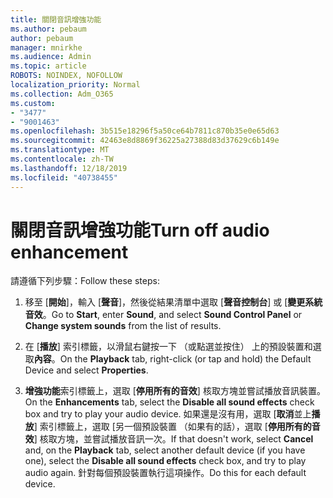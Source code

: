 ```yaml
---
title: 關閉音訊增強功能
ms.author: pebaum
author: pebaum
manager: mnirkhe
ms.audience: Admin
ms.topic: article
ROBOTS: NOINDEX, NOFOLLOW
localization_priority: Normal
ms.collection: Adm_O365
ms.custom:
- "3477"
- "9001463"
ms.openlocfilehash: 3b515e18296f5a50ce64b7811c870b35e0e65d63
ms.sourcegitcommit: 42463e8d8869f36225a27388d83d37629c6b149e
ms.translationtype: MT
ms.contentlocale: zh-TW
ms.lasthandoff: 12/18/2019
ms.locfileid: "40738455"
---
```

# <a name="turn-off-audio-enhancement"></a><span data-ttu-id="4061e-102">關閉音訊增強功能</span><span class="sxs-lookup"><span data-stu-id="4061e-102">Turn off audio enhancement</span></span>

<span data-ttu-id="4061e-103">請遵循下列步驟：</span><span class="sxs-lookup"><span data-stu-id="4061e-103">Follow these steps:</span></span>

1. <span data-ttu-id="4061e-104">移至 [**開始**]，輸入 [**聲音**]，然後從結果清單中選取 [**聲音控制台**] 或 [**變更系統音效**。</span><span class="sxs-lookup"><span data-stu-id="4061e-104">Go to **Start**, enter **Sound**, and select **Sound Control Panel** or **Change system sounds** from the list of results.</span></span>

2. <span data-ttu-id="4061e-105">在 [**播放**] 索引標籤，以滑鼠右鍵按一下 （或點選並按住） 上的預設裝置和選取**內容**。</span><span class="sxs-lookup"><span data-stu-id="4061e-105">On the **Playback** tab, right-click (or tap and hold) the Default Device and select **Properties**.</span></span>

3. <span data-ttu-id="4061e-106">**增強功能**索引標籤上，選取 [**停用所有的音效**] 核取方塊並嘗試播放音訊裝置。</span><span class="sxs-lookup"><span data-stu-id="4061e-106">On the **Enhancements** tab, select the **Disable all sound effects** check box and try to play your audio device.</span></span> <span data-ttu-id="4061e-107">如果還是沒有用，選取 [**取消**並上**播放**] 索引標籤上，選取 [另一個預設裝置 （如果有的話），選取 [**停用所有的音效**] 核取方塊，並嘗試播放音訊一次。</span><span class="sxs-lookup"><span data-stu-id="4061e-107">If that doesn't work, select **Cancel** and, on the **Playback** tab, select another default device (if you have one), select the **Disable all sound effects** check box, and try to play audio again.</span></span> <span data-ttu-id="4061e-108">針對每個預設裝置執行這項操作。</span><span class="sxs-lookup"><span data-stu-id="4061e-108">Do this for each default device.</span></span>
